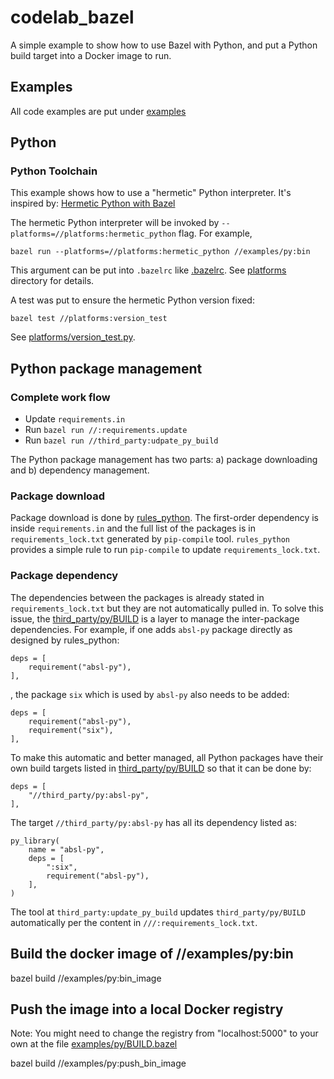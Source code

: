 # codelab_bazel
A simple example to show how to use Bazel with Python, and put a Python build target into a Docker image to run.

## Examples

All code examples are put under [examples](https://github.com/AngusK/codelab_bazel/tree/master/examples)

## Python

### Python Toolchain

This example shows how to use a "hermetic" Python interpreter. It's inspired by:
[Hermetic Python with Bazel](https://thethoughtfulkoala.com/posts/2020/05/16/bazel-hermetic-python.html)

The hermetic Python interpreter will be invoked by ```--platforms=//platforms:hermetic_python``` flag.
For example,
```
bazel run --platforms=//platforms:hermetic_python //examples/py:bin
```
This argument can be put into ```.bazelrc``` like
[.bazelrc](https://github.com/AngusK/codelab_bazel/blob/master/.bazelrc).
See [platforms](https://github.com/AngusK/codelab_bazel/tree/master/platforms) directory for details.



A test was put to ensure the hermetic Python version fixed:
```
bazel test //platforms:version_test
```
See [platforms/version_test.py](https://github.com/AngusK/codelab_bazel/blob/master/platforms/version_test.py).


## Python package management

### Complete work flow

- Update ```requirements.in```
- Run ```bazel run //:requirements.update```
- Run ```bazel run //third_party:udpate_py_build```

The Python package management has two parts: a) package downloading and b) dependency management.

### Package download

Package download is done by [rules_python](https://github.com/bazelbuild/rules_python). The first-order
dependency is inside ```requirements.in``` and the full list of the packages is in
```requirements_lock.txt``` generated by ```pip-compile``` tool. ```rules_python``` provides a simple rule
to run ```pip-compile``` to update ```requirements_lock.txt```.

### Package dependency

The dependencies between the packages is already stated in ```requirements_lock.txt``` but they are not
automatically pulled in. To solve this issue, the
[third_party/py/BUILD](https://github.com/AngusK/codelab_bazel/blob/angus-add-python-part-docs/third_party/py/BUILD)
is a layer to manage the inter-package dependencies. For example, if one adds ```absl-py``` package directly
as designed by rules_python:
```
deps = [
    requirement("absl-py"),
],
```
, the package ```six``` which is used by ```absl-py``` also needs to be added:
```
deps = [
    requirement("absl-py"),
    requirement("six"),
],
```

To make this automatic and better managed, all Python packages have their own build targets listed in
[third_party/py/BUILD](https://github.com/AngusK/codelab_bazel/blob/angus-add-python-part-docs/third_party/py/BUILD)
so that it can be done by:
```
deps = [
    "//third_party/py:absl-py",
],
```
The target ```//third_party/py:absl-py``` has all its dependency listed as:
```
py_library(
    name = "absl-py",
    deps = [
        ":six",
        requirement("absl-py"),
    ],
)
```


The tool at ```third_party:update_py_build``` updates ```third_party/py/BUILD``` automatically per the content in
```///:requirements_lock.txt```.


## Build the docker image of //examples/py:bin
bazel build //examples/py:bin_image

## Push the image into a local Docker registry
Note: You might need to change the registry from "localhost:5000" to your own at the file
[examples/py/BUILD.bazel](https://github.com/AngusK/codelab_bazel/blob/master/examples/py/BUILD.bazel)

bazel build //examples/py:push_bin_image
